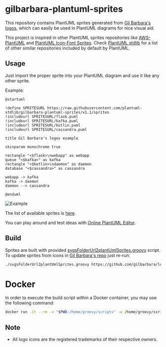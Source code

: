# gilbarbara-plantuml-sprites

This repository contains PlantUML sprites generated from [Gil Barbara's logos](https://github.com/gilbarbara/logos), which can easily be used in PlantUML diagrams for nice visual aid.

This project is inspired in other PlantUML sprites repositories like [AWS-PlantUML](https://github.com/milo-minderbinder/AWS-PlantUML) and [PlantUML Icon-Font Sprites](https://github.com/tupadr3/plantuml-icon-font-sprites). Check [PlantUML stdlib](https://plantuml.com/es/stdlib) for a list of other similar repositories included by default by PlantUML.

## Usage

Just import the proper sprite into your PlantUML diagram and use it like any other sprite.

Example:

```
@startuml

!define SPRITESURL https://raw.githubusercontent.com/plantuml-stdlib/gilbarbara-plantuml-sprites/v1.1/sprites
!includeurl SPRITESURL/flask.puml
!includeurl SPRITESURL/kafka.puml
!includeurl SPRITESURL/kotlin.puml
!includeurl SPRITESURL/cassandra.puml

title Gil Barbara's logos example

skinparam monochrome true

rectangle "<$flask>\nwebapp" as webapp
queue "<$kafka>" as kafka
rectangle "<$kotlin>\ndaemon" as daemon
database "<$cassandra>" as cassandra

webapp -> kafka
kafka -> daemon
daemon --> cassandra 

@enduml
```

![Example](http://www.plantuml.com/plantuml/png/VO_FIWCn4CRlUOgq29vsLwyYfGWYWWTfzUPbTZFTXisVc9bO7zyqMHOzM0Z9JBvlVZEp9OR8oHeXLWeFsg7Sl-wUtnxtxxiNUMGETDTr4KxjgFcO-aGO1-yO7RU3jrdfqQ1Jq8tQz13pWIOOS6TcGo5gHkg-RjkRRax4Ihl198Kfcb-zkeC1cjgGo_vpJ72OuBB3iz7kecK08d0gpY31cWtA9staGvt-cgJneoU9ts23GI5eqYvanKhhdH-EqLkK75EM8WuCRio4zVrLsM3puKxOGmXh2IHhA3uJfc8fAsoALCA_W3f-9YZ0tAhOQYWKCFH0nRQiK45BAaHj9vlDJ2_tEPqfzP5D_bcgf11RT2fPymC0)

The list of available sprites is [here](sprites-list.md).

You can play around and test ideas with [Online PlantUML Editor](http://plantuml.com/plantuml/uml).

## Build

Sprites are built with provided [svgsFolderUrl2plantUmlSprites.groovy](svgsFolderUrl2plantUmlSprites.groovy) script. To update sprites from icons in [Gil Barbara's repo](https://github.com/gilbarbara/logos) just re-run:

```bash
./svgsFolderUrl2plantUmlSprites.groovy https://github.com/gilbarbara/logos/tree/main/logos
```

# Docker

In order to execute the build script within a Docker container, you may use the following command:

```bash
docker run -it --rm -v "$PWD:/home/groovy/scripts" -w /home/groovy/scripts groovy:4.0-jdk8 groovy svgsFolderUrl2plantUmlSprites.groovy https://github.com/gilbarbara/logos/tree/main/logos
```

## Note

* All logo icons are the registered trademarks of their respective owners.
